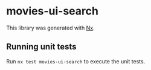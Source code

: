 # movies-ui-search

This library was generated with [Nx](https://nx.dev).

## Running unit tests

Run `nx test movies-ui-search` to execute the unit tests.
